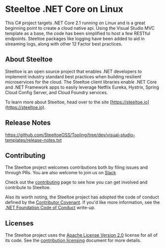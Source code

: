 # Steeltoe .NET Core on Linux

This C# project targets .NET Core 2.1 running on Linux and is a great beginning point to create a cloud native api. Using the Visual Studio MVC template as a base, the code has been simplified to host a few RESTful endpoints. Steeltoe packages like logging have been added to aid in streaming logs, along with other 12 Factor best practices.

## About Steeltoe

Steeltoe is an open source project that enables .NET developers to implement industry standard best practices when building resilient microservices for the cloud. The Steeltoe client libraries enable .NET Core and .NET Framework apps to easily leverage Netflix Eureka, Hystrix, Spring Cloud Config Server, and Cloud Foundry services.

To learn more about Steeltoe, head over to the site [https://steeltoe.io](https://steeltoe.io).

## Release Notes

https://github.com/SteeltoeOSS/Tooling/tree/dev/visual-studio-templates/release-notes.txt

## Contributing

The Steeltoe project welcomes contributions both by filing issues and through PRs. You are also welcome to join us on [Slack](https://slack.steeltoe.io/)

Check out the [contributing](https://github.com/SteeltoeOSS/Home/tree/master/project-docs/contributing.md) page to see how you can get involved and contribute to Steeltoe.

Also its worth noting, the Steeltoe project has adopted the code of conduct defined by the [Contributor Covenant](https://contributor-covenant.org/).
If you'd like more information, see the [.NET Foundation Code of Conduct](https://www.dotnetfoundation.org/code-of-conduct) write-up.

## Licenses

The Steeltoe project uses the [Apache License Version 2.0](LICENSE) license for all of its code.  See the [contribution licensing](project-docs/contributing-license.md) document for more details.